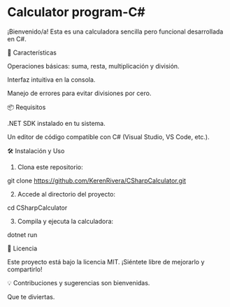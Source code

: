 # Calculator program-C#

¡Bienvenido/a! Esta es una calculadora sencilla pero funcional desarrollada en C#.

🚀 Características

Operaciones básicas: suma, resta, multiplicación y división.

Interfaz intuitiva en la consola.

Manejo de errores para evitar divisiones por cero.

📦 Requisitos

.NET SDK instalado en tu sistema.

Un editor de código compatible con C# (Visual Studio, VS Code, etc.).

🛠️ Instalación y Uso

1. Clona este repositorio:
   
git clone https://github.com/KerenRivera/CSharpCalculator.git

2. Accede al directorio del proyecto:
   
cd CSharpCalculator

3. Compila y ejecuta la calculadora:
   
dotnet run

📜 Licencia

Este proyecto está bajo la licencia MIT. ¡Siéntete libre de mejorarlo y compartirlo!

💡 Contribuciones y sugerencias son bienvenidas.

Que te diviertas.
   
